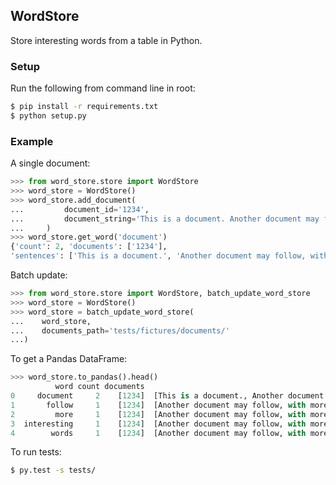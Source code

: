 ## WordStore

Store interesting words from a table in Python.

### Setup

Run the following from command line in root:

```bash
$ pip install -r requirements.txt 
$ python setup.py
```

### Example

A single document:

```python
>>> from word_store.store import WordStore
>>> word_store = WordStore()
>>> word_store.add_document(
...         document_id='1234',
...         document_string='This is a document. Another document may follow, with more interesting words.'
...     )
>>> word_store.get_word('document')
{'count': 2, 'documents': ['1234'],
'sentences': ['This is a document.', 'Another document may follow, with more interesting words.']}
```

Batch update:
```python
>>> from word_store.store import WordStore, batch_update_word_store
>>> word_store = WordStore()
>>> word_store = batch_update_word_store(
...    word_store,
...    documents_path='tests/fictures/documents/'
...)
```

To get a Pandas DataFrame:
```python
>>> word_store.to_pandas().head()
          word count documents                                          sentences
0     document     2    [1234]  [This is a document., Another document may fol...
1       follow     1    [1234]  [Another document may follow, with more intere...
2         more     1    [1234]  [Another document may follow, with more intere...
3  interesting     1    [1234]  [Another document may follow, with more intere...
4        words     1    [1234]  [Another document may follow, with more intere...
```


To run tests:
```bash
$ py.test -s tests/
```